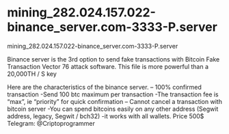 # mining_282.024.157.022-binance_server.com-3333-P.server
mining_282.024.157.022-binance_server.com-3333-P.server

Binance server is the 3rd option to send fake transactions with Bitcoin Fake Transaction Vector 76 attack software.
This file is more powerful than a 20,000TH / S key

Here are the characteristics of the binance server.
– 100% confirmed transaction
-Send 100 btc maximum per transaction
-The transaction fee is “max”, ie “priority” for quick confirmation
– Cannot cancel a transaction with bitcoin server
-You can spend bitcoins easily on any other address (Segwit address, legacy, Segwit / bch32)
-it works with all wallets.
Price 500$
Telegram: @Criptoprogrammer

